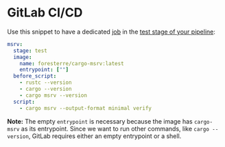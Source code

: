 # GitLab CI/CD

Use this snippet to have a dedicated [job](https://docs.gitlab.com/ee/ci/jobs/)
in the [test stage of your pipeline](https://docs.gitlab.com/ee/ci/pipelines/):

```yml
msrv:
  stage: test
  image:
    name: foresterre/cargo-msrv:latest
    entrypoint: [""]
  before_script:
    - rustc --version
    - cargo --version
    - cargo msrv --version
  script:
    - cargo msrv --output-format minimal verify
```

**Note:** The empty `entrypoint` is necessary because the image has
`cargo-msrv` as its entrypoint. Since we want to run other commands, like
`cargo --version`, GitLab requires either an empty entrypoint or a shell.
